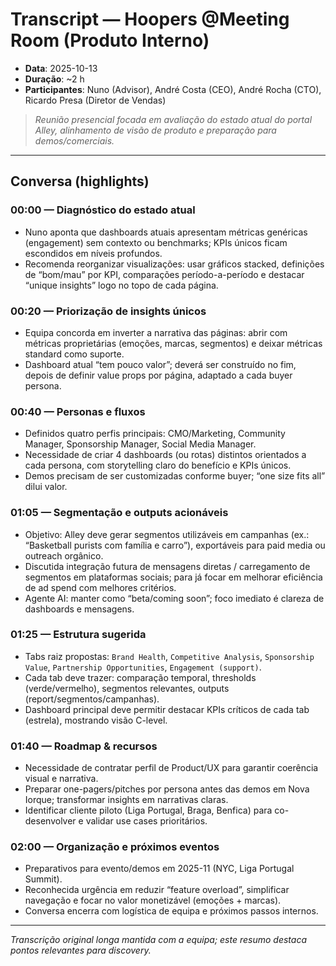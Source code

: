 # Transcript — Hoopers @Meeting Room (Produto Interno)

- **Data**: 2025-10-13  
- **Duração**: ~2 h  
- **Participantes**: Nuno (Advisor), André Costa (CEO), André Rocha (CTO), Ricardo Presa (Diretor de Vendas)

> _Reunião presencial focada em avaliação do estado atual do portal Alley, alinhamento de visão de produto e preparação para demos/comerciais._

---

## Conversa (highlights)

### 00:00 — Diagnóstico do estado atual
- Nuno aponta que dashboards atuais apresentam métricas genéricas (engagement) sem contexto ou benchmarks; KPIs únicos ficam escondidos em níveis profundos.
- Recomenda reorganizar visualizações: usar gráficos stacked, definições de “bom/mau” por KPI, comparações período-a-período e destacar “unique insights” logo no topo de cada página.

### 00:20 — Priorização de insights únicos
- Equipa concorda em inverter a narrativa das páginas: abrir com métricas proprietárias (emoções, marcas, segmentos) e deixar métricas standard como suporte.
- Dashboard atual “tem pouco valor”; deverá ser construído no fim, depois de definir value props por página, adaptado a cada buyer persona.

### 00:40 — Personas e fluxos
- Definidos quatro perfis principais: CMO/Marketing, Community Manager, Sponsorship Manager, Social Media Manager.
- Necessidade de criar 4 dashboards (ou rotas) distintos orientados a cada persona, com storytelling claro do benefício e KPIs únicos.
- Demos precisam de ser customizadas conforme buyer; “one size fits all” dilui valor.

### 01:05 — Segmentação e outputs acionáveis
- Objetivo: Alley deve gerar segmentos utilizáveis em campanhas (ex.: “Basketball purists com família e carro”), exportáveis para paid media ou outreach orgânico.
- Discutida integração futura de mensagens diretas / carregamento de segmentos em plataformas sociais; para já focar em melhorar eficiência de ad spend com melhores critérios.
- Agente AI: manter como “beta/coming soon”; foco imediato é clareza de dashboards e mensagens.

### 01:25 — Estrutura sugerida
- Tabs raiz propostas: `Brand Health`, `Competitive Analysis`, `Sponsorship Value`, `Partnership Opportunities`, `Engagement (support)`.
- Cada tab deve trazer: comparação temporal, thresholds (verde/vermelho), segmentos relevantes, outputs (report/segmentos/campanhas).
- Dashboard principal deve permitir destacar KPIs críticos de cada tab (estrela), mostrando visão C-level.

### 01:40 — Roadmap & recursos
- Necessidade de contratar perfil de Product/UX para garantir coerência visual e narrativa.
- Preparar one-pagers/pitches por persona antes das demos em Nova Iorque; transformar insights em narrativas claras.
- Identificar cliente piloto (Liga Portugal, Braga, Benfica) para co-desenvolver e validar use cases prioritários.

### 02:00 — Organização e próximos eventos
- Preparativos para evento/demos em 2025-11 (NYC, Liga Portugal Summit).  
- Reconhecida urgência em reduzir “feature overload”, simplificar navegação e focar no valor monetizável (emoções + marcas).
- Conversa encerra com logística de equipa e próximos passos internos.

---

_Transcrição original longa mantida com a equipa; este resumo destaca pontos relevantes para discovery._
